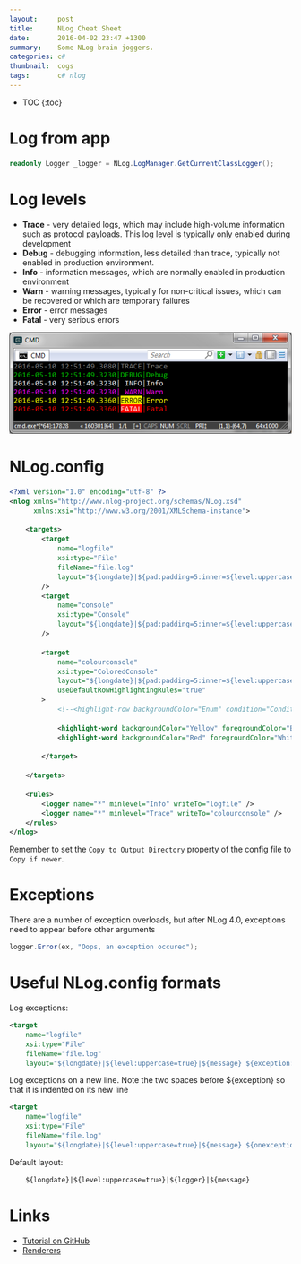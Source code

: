 ```yaml
---
layout:     post
title:      NLog Cheat Sheet
date:       2016-04-02 23:47 +1300
summary:    Some NLog brain joggers.
categories: c#
thumbnail:  cogs
tags:       c# nlog
---
```


* TOC
{:toc}

# Log from app

```c#
readonly Logger _logger = NLog.LogManager.GetCurrentClassLogger();
```

# Log levels

  * **Trace** - very detailed logs, which may include high-volume information such as protocol payloads. This log level is typically only enabled during development
  * **Debug** - debugging information, less detailed than trace, typically not enabled in production environment.
  * **Info** - information messages, which are normally enabled in production environment
  * **Warn** - warning messages, typically for non-critical issues, which can be recovered or which are temporary failures
  * **Error** - error messages
  * **Fatal** - very serious errors

![NLog log levels in the console](/image/NLogLevels.png)

# NLog.config

```xml
<?xml version="1.0" encoding="utf-8" ?>
<nlog xmlns="http://www.nlog-project.org/schemas/NLog.xsd"
      xmlns:xsi="http://www.w3.org/2001/XMLSchema-instance">

    <targets>
        <target
            name="logfile"
            xsi:type="File"
            fileName="file.log"
            layout="${longdate}|${pad:padding=5:inner=${level:uppercase=true}}|${message} ${onexception:${newline}  ${exception:format=ToString}}"
        />
        <target
            name="console"
            xsi:type="Console"
            layout="${longdate}|${pad:padding=5:inner=${level:uppercase=true}}|${message} ${onexception:${newline}  ${exception:format=ToString}}"
        />

        <target
            name="colourconsole"
            xsi:type="ColoredConsole"
            layout="${longdate}|${pad:padding=5:inner=${level:uppercase=true}}|${message} ${onexception:${newline}  ${exception:format=ToString}}"
            useDefaultRowHighlightingRules="true"
        >
            <!--<highlight-row backgroundColor="Enum" condition="Condition" foregroundColor="Enum"/>-->

            <highlight-word backgroundColor="Yellow" foregroundColor="Black" ignoreCase="false" text="ERROR" wholeWords="true" />
            <highlight-word backgroundColor="Red" foregroundColor="White" ignoreCase="false" text="FATAL" wholeWords="true" />

        </target>

    </targets>

    <rules>
        <logger name="*" minlevel="Info" writeTo="logfile" />
        <logger name="*" minlevel="Trace" writeTo="colourconsole" />
    </rules>
</nlog>
```
    
Remember to set the `Copy to Output Directory` property of the config file to `Copy if newer`.
    
# Exceptions

There are a number of exception overloads, but after NLog 4.0, exceptions need to appear before
other arguments

```c#
logger.Error(ex, "Oops, an exception occured");
```

# Useful NLog.config formats

Log exceptions:

```xml
<target 
    name="logfile" 
    xsi:type="File" 
    fileName="file.log" 
    layout="${longdate}|${level:uppercase=true}|${message} ${exception:format=tostring}" />
```

Log exceptions on a new line. Note the two spaces before ${exception} so that it is indented on its new line

```xml
<target 
    name="logfile" 
    xsi:type="File" 
    fileName="file.log" 
    layout="${longdate}|${level:uppercase=true}|${message} ${onexception:${newline}  ${exception:format=tostring}}" />
```


Default layout:

```xml
    ${longdate}|${level:uppercase=true}|${logger}|${message}
```

   
# Links
 
  * [Tutorial on GitHub](https://github.com/NLog/NLog/wiki/Tutorial)
  * [Renderers](https://github.com/NLog/NLog/wiki/Layout-renderers)


